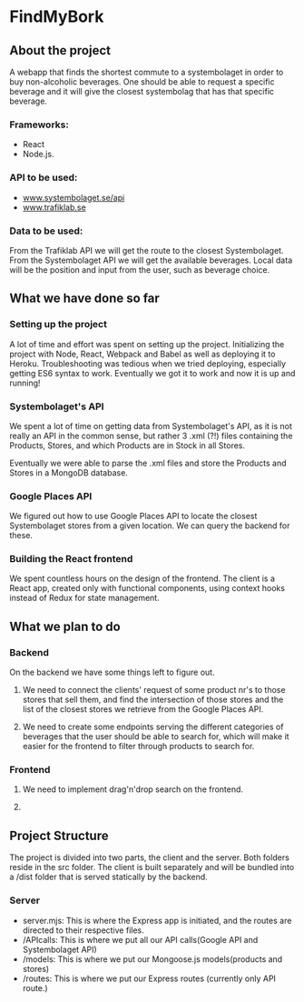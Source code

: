 # FindMyBork
## About the project
A webapp that finds the shortest commute to a systembolaget in order to buy non-alcoholic beverages. One should be able to request a specific beverage and it will give the closest systembolag that has that specific beverage.


### Frameworks:
 * React
 * Node.js.

### API to be used:
 * ​www.systembolaget.se/api​
 * www.trafiklab.se

### Data to be used:
From the Trafiklab API we will get the route to the closest Systembolaget. From the Systembolaget API we will get the available beverages. Local data will be the position and input from the user, such as beverage choice.

## What we have done so far

### Setting up the project
A lot of time and effort was spent on setting up the project. Initializing the project with Node, React, Webpack and Babel as well as deploying it to Heroku. Troubleshooting was tedious when we tried deploying, especially getting ES6 syntax to work. Eventually we got it to work and now it is up and running!

### Systembolaget's API
We spent a lot of time on getting data from Systembolaget's API, as it is not really an API in the common sense, but rather 3 .xml (?!) files containing the Products, Stores, and which Products are in Stock in all Stores.

Eventually we were able to parse the .xml files and store the Products and Stores in a MongoDB database. 

### Google Places API

We figured out how to use Google Places API to locate the closest Systembolaget stores from a given location. We can query the backend for these.

### Building the React frontend

We spent countless hours on the design of the frontend. The client is a React app, created only with functional components, using context hooks instead of Redux for state management.

## What we plan to do

### Backend
On the backend we have some things left to figure out. 

 1. We need to connect the clients' request of some product nr's to those stores that sell them, and find the intersection of those stores and the list of the closest stores we retrieve from the Google Places API.

 2. We need to create some endpoints serving the different categories of beverages that the user should be able to search for, which will make it easier for the frontend to filter through products to search for.

### Frontend

 1. We need to implement drag'n'drop search on the frontend.

 2. 

## Project Structure

The project is divided into two parts, the client and the server. Both folders reside in the src folder. The client is built separately and will be bundled into a /dist folder that is served statically by the backend.


### Server

 * server.mjs: This is where the Express app is initiated, and the routes are directed to their respective files.
 * /APIcalls: This is where we put all our API calls(Google API and Systembolaget API)
 * /models: This is where we put our Mongoose.js models(products and stores)
 * /routes: This is where we put our Express routes (currently only API route.)